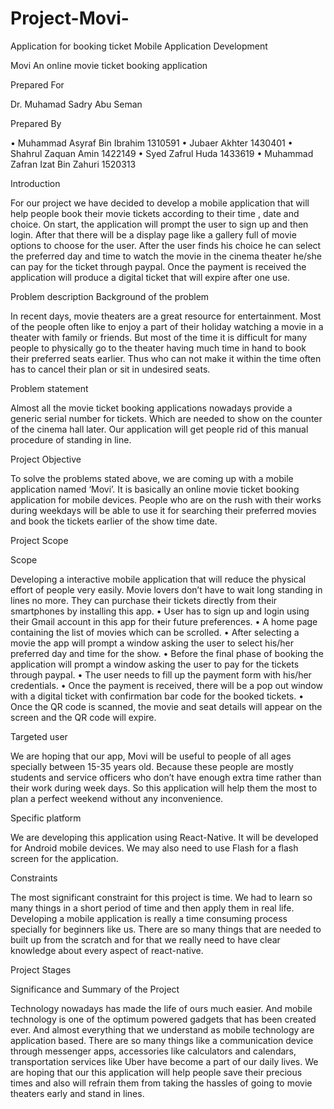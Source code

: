 # Project-Movi-
Application for booking ticket 
Mobile Application Development


Movi
An online movie ticket booking application




Prepared For

Dr. Muhamad Sadry Abu Seman 


Prepared By

•	Muhammad Asyraf Bin Ibrahim           1310591
•	Jubaer Akhter                         1430401
•	Shahrul Zaquan Amin                   1422149
•	Syed Zafrul Huda                      1433619
•	Muhammad Zafran Izat Bin Zahuri       1520313      



Introduction

For our project we have decided to develop a mobile application that will help people book their movie tickets according to their  time , date and choice. On start, the application will prompt the user to sign up and then login. After that there will be a display page like a gallery full of movie options to choose for the user. After the user finds his choice he can select the preferred day and time to watch the movie in the cinema theater he/she can pay for the ticket through paypal. Once the payment is received the application will produce a digital ticket that will expire after one use.

Problem description
Background of the problem

In recent days, movie theaters are a great resource for entertainment. Most of the people often like to enjoy a part of their holiday watching a movie in a theater with family or friends. But most of the time it is difficult for many people to physically go to the theater having much time in hand to book their preferred seats earlier. Thus who can not make it within the time often has to cancel their plan or sit in undesired seats.


Problem statement

Almost all the movie ticket booking applications nowadays provide a generic serial number for tickets. Which are needed to show on the counter of the cinema hall later. Our application will get people rid of this manual procedure of standing in line.

Project Objective

To solve the problems stated above, we are coming up with a mobile application named ‘Movi’. It is basically an online movie ticket booking application for mobile devices. People who are on the rush with their works during weekdays will be able to use it for searching their preferred movies and book the tickets earlier of the show time date.

Project Scope

Scope

Developing a interactive mobile application that will reduce the physical effort of people very easily. Movie lovers don’t have to wait long standing in lines no more. They can purchase their tickets directly from their smartphones by installing this app.
•	User has to sign up and login using their Gmail account in this app for their future preferences.
•	A home page containing the list of movies which can be scrolled.
•	After selecting a movie the app will prompt a window asking the user to select his/her preferred day and time for the show.
•	Before the final phase of booking the application will prompt a window asking the user to pay for the tickets through paypal.
•	The user needs to fill up the payment form with his/her credentials.
•	Once the payment is received, there will be a pop out window with a digital ticket with confirmation bar code for the booked tickets.
•	Once the QR code is scanned, the movie and seat details will appear on the screen and the QR code will expire.  



Targeted user

We are hoping that our app, Movi will be useful to people of all ages specially between 15-35 years old. Because these people are mostly students and service officers who don’t have enough extra time rather than their work during week days. So this application will help them the most to plan a perfect weekend without any inconvenience. 




Specific platform

We are developing this application using React-Native. It will be developed for Android mobile devices. We may also need to use Flash for a flash screen for the application.






Constraints

The most significant constraint for this project is time. We had to learn so many things in a short period of time and then apply them in real life. Developing a mobile application is really a time consuming process specially for beginners like us. There are so many things that are needed to built up from the scratch and for that we really need to have clear knowledge about every aspect of react-native.












Project Stages

 



Significance and Summary of the Project

Technology nowadays has made the life of ours much easier. And mobile technology is one of the optimum powered gadgets that has been created ever. And almost everything that we understand as mobile technology are application based. There are so many things like a communication device through messenger apps, accessories like calculators and calendars, transportation services like Uber have become a part of our daily lives. We are hoping that our this application will help people save their precious times and also will refrain them from taking the hassles of going to movie theaters early and stand in lines. 

